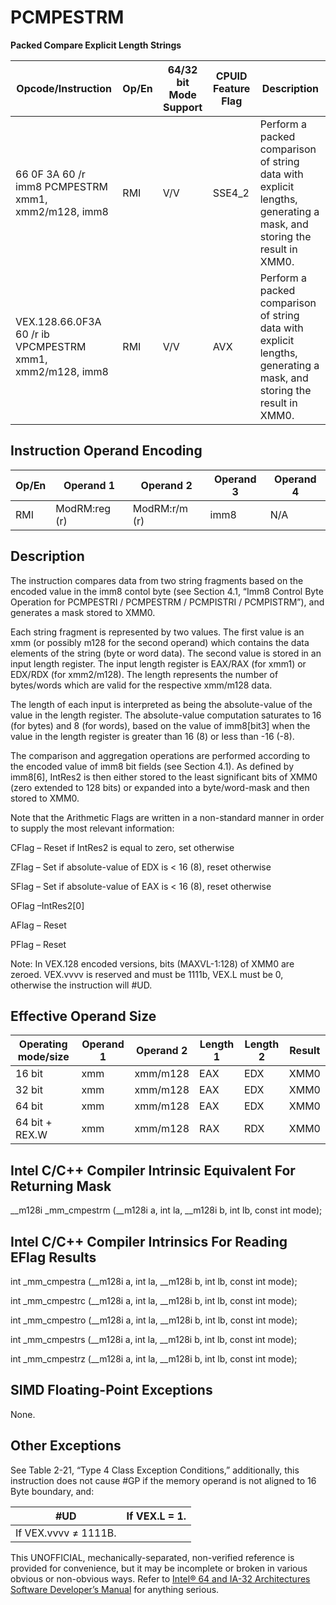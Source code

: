# PCMPESTRM

**Packed Compare Explicit Length Strings**

| Opcode/Instruction                                        | Op/En | 64/32 bit Mode Support | CPUID Feature Flag | Description                                                                                                          |
| --------------------------------------------------------- | ----- | ---------------------- | ------------------ | -------------------------------------------------------------------------------------------------------------------- |
| 66 0F 3A 60 /r imm8 PCMPESTRM xmm1, xmm2/m128, imm8       | RMI   | V/V                    | SSE4_2             | Perform a packed comparison of string data with explicit lengths, generating a mask, and storing the result in XMM0. |
| VEX.128.66.0F3A 60 /r ib VPCMPESTRM xmm1, xmm2/m128, imm8 | RMI   | V/V                    | AVX                | Perform a packed comparison of string data with explicit lengths, generating a mask, and storing the result in XMM0. |

## Instruction Operand Encoding

| Op/En | Operand 1     | Operand 2     | Operand 3 | Operand 4 |
| ----- | ------------- | ------------- | --------- | --------- |
| RMI   | ModRM:reg (r) | ModRM:r/m (r) | imm8      | N/A       |

## Description

The instruction compares data from two string fragments based on the encoded value in the imm8 contol byte (see Section 4.1, “Imm8 Control Byte Operation for PCMPESTRI / PCMPESTRM / PCMPISTRI / PCMPISTRM”), and generates a mask stored to XMM0.

Each string fragment is represented by two values. The first value is an xmm (or possibly m128 for the second operand) which contains the data elements of the string (byte or word data). The second value is stored in an input length register. The input length register is EAX/RAX (for xmm1) or EDX/RDX (for xmm2/m128). The length represents the number of bytes/words which are valid for the respective xmm/m128 data.

The length of each input is interpreted as being the absolute-value of the value in the length register. The absolute-value computation saturates to 16 (for bytes) and 8 (for words), based on the value of imm8[bit3] when the value in the length register is greater than 16 (8) or less than -16 (-8).

The comparison and aggregation operations are performed according to the encoded value of imm8 bit fields (see Section 4.1). As defined by imm8[6], IntRes2 is then either stored to the least significant bits of XMM0 (zero extended to 128 bits) or expanded into a byte/word-mask and then stored to XMM0.

Note that the Arithmetic Flags are written in a non-standard manner in order to supply the most relevant information:

CFlag – Reset if IntRes2 is equal to zero, set otherwise

ZFlag – Set if absolute-value of EDX is < 16 (8), reset otherwise

SFlag – Set if absolute-value of EAX is < 16 (8), reset otherwise

OFlag –IntRes2[0]

AFlag – Reset

PFlag – Reset

Note: In VEX.128 encoded versions, bits (MAXVL-1:128) of XMM0 are zeroed. VEX.vvvv is reserved and must be 1111b, VEX.L must be 0, otherwise the instruction will #​​​UD.

## Effective Operand Size

| Operating mode/size | Operand 1 | Operand 2 | Length 1 | Length 2 | Result |
| ------------------- | --------- | --------- | -------- | -------- | ------ |
| 16 bit              | xmm       | xmm/m128  | EAX      | EDX      | XMM0   |
| 32 bit              | xmm       | xmm/m128  | EAX      | EDX      | XMM0   |
| 64 bit              | xmm       | xmm/m128  | EAX      | EDX      | XMM0   |
| 64 bit + REX.W      | xmm       | xmm/m128  | RAX      | RDX      | XMM0   |

## Intel C/C++ Compiler Intrinsic Equivalent For Returning Mask

\_\_m128i \_mm_cmpestrm (\_\_m128i a, int la, \_\_m128i b, int lb, const int mode);

## Intel C/C++ Compiler Intrinsics For Reading EFlag Results

int \_mm_cmpestra (\_\_m128i a, int la, \_\_m128i b, int lb, const int mode);

int \_mm_cmpestrc (\_\_m128i a, int la, \_\_m128i b, int lb, const int mode);

int \_mm_cmpestro (\_\_m128i a, int la, \_\_m128i b, int lb, const int mode);

int \_mm_cmpestrs (\_\_m128i a, int la, \_\_m128i b, int lb, const int mode);

int \_mm_cmpestrz (\_\_m128i a, int la, \_\_m128i b, int lb, const int mode);

## SIMD Floating-Point Exceptions

None.

## Other Exceptions

See Table 2-21, “Type 4 Class Exception Conditions,” additionally, this instruction does not cause #​​​​GP if the memory operand is not aligned to 16 Byte boundary, and:

| #​​​UD               | If VEX.L = 1. |
| -------------------- | ------------- |
| If VEX.vvvv ≠ 1111B. |

This UNOFFICIAL, mechanically-separated, non-verified reference is provided for convenience, but it may be
incomplete or broken in various obvious or non-obvious
ways. Refer to [Intel® 64 and IA-32 Architectures Software Developer’s Manual](https://software.intel.com/en-us/download/intel-64-and-ia-32-architectures-sdm-combined-volumes-1-2a-2b-2c-2d-3a-3b-3c-3d-and-4) for anything serious.
